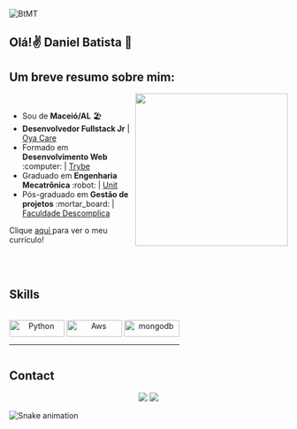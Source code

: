 ![BtMT](https://user-images.githubusercontent.com/93220185/185973848-e14e1299-435c-4574-9c0f-54e4ceaafa26.gif)
## Olá!:v:  Daniel Batista :wave:
## Um breve resumo sobre mim:

<img align="right" width="276" src="https://media0.giphy.com/media/SXxI9NlwvYiY3bRsck/giphy.gif?cid=ecf05e47yiz97uakrpyqctmt33ozckgwgwqbrksxsolg5bpl&rid=giphy.gif&ct=g" />
<br>

<div>
   <ul>
    <li>Sou de <strong>Maceió/AL</strong> 🏖️
      <li><strong>Desenvolvedor Fullstack Jr</strong> | <a href="https://www.oya.care/">Oya Care</a></li>   
      <li>Formado em <strong>Desenvolvimento Web</strong> :computer: | <a href="https://www.betrybe.com/">Trybe</a>
      <li>Graduado em <strong>Engenharia Mecatrônica</strong> :robot: | <a href="https://www.unit.br/">Unit</a>
    <li>Pós-graduado em <strong>Gestão de projetos</strong> :mortar_board: | <a href="https://descomplica.com.br/">Faculdade Descomplica</a>
   </ul>
   <p>Clique 
      <a href="https://www.canva.com/design/DAEm51SJxHQ/mApgAoxT5nJFLt7Z7EfjRA/view?utm_content=DAEm51SJxHQ&utm_campaign=designshare&utm_medium=link&utm_source=sharebutton"           target="_blank">
         aqui
      </a>
      para ver o meu currículo!
   </p>
</div>
 
 <br><br>
 ## Skills
 
<div align="center" style="display: inline-block"><br>  

   <img align="center" alt="Python" height="30" width="100" src="https://img.shields.io/badge/Python-FFD43B?style=for-the-badge&logo=python&logoColor=blue">
   <img align="center" alt="Aws" height="30" width="100" src="https://img.shields.io/badge/Aws-FFD43B?style=for-the-badge&logo=aws&logoColor=blue">
 
 <img align="center" alt="mongodb" height="30" width="100" src="https://img.shields.io/badge/MongoDB-4EA94B?style=for-the-badge&logo=mongodb&logoColor=white">
  
   <hr>
 
   
</div>
  
  ## Contact
 
<div align="center"> 
  <a href="https://mail.google.com/mail/?view=cm&fs=1&to=ifist8257@gmail.com"><img src="https://img.shields.io/badge/Gmail-D14836?style=for-the-badge&logo=gmail&logoColor=white"/></a>
  <a href="https://www.linkedin.com/in/savinocapelluto/"><img src="https://img.shields.io/badge/LinkedIn-0077B5?style=for-the-badge&logo=linkedin&logoColor=white"/></a> 
   
 </div>
 
 <p align="center"> 

  ![Snake animation](https://github.com/danielbped/danielbped/blob/output/github-contribution-grid-snake.svg)
 </p>
